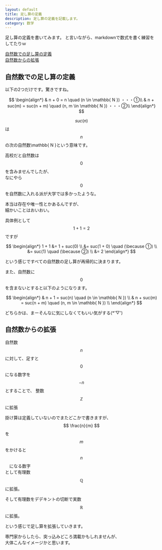 ```yaml
---
layout: default
title: 足し算の定義
description: 足し算の定義を記載します。
category: 数学
---
```


<script async src="https://cdn.jsdelivr.net/npm/mathjax@3/es5/tex-chtml.js" id="MathJax-script"></script>

足し算の定義を書いてみます。
と言いながら、markdownで数式を書く練習をしてたりｗ

[自然数での足し算の定義](#anchor1)  
[自然数からの拡張](#anchor2)  

<a id="anchor1"></a>

## 自然数での足し算の定義

以下の2つだけです。驚きですね。

$$
\begin{align*}
& n + 0 = n \quad (n \in \mathbb{ N }) ・・・①\\
& n + suc(m) = suc(n + m) \quad (n, m \in \mathbb{ N }) ・・・②\\
\end{align*}
$$

$$ suc(n) $$ は $$ n $$ の次の自然数\mathbb{ N }という意味です。

高校だと自然数は $$ 0 $$ を含みませんでしたが、  
なにやら $$ 0 $$ を自然数に入れる派が大学では多かったような。

本当は存在や唯一性とかあるんですが、  
細かいことはおいおい。

具体例として $$ 1 + 1 = 2 $$ ですが

$$
\begin{align*}
1 + 1 &= 1 + suc(0) \\
&= suc(1 + 0) \quad (\because ①) \\
&= suc(1) \quad (\because ②) \\
&= 2
\end{align*}
$$

という感じですべての自然数の足し算が再帰的に決まります。

また、自然数に $$ 0 $$ を含まないとすると以下のようになります。

$$
\begin{align*}
& n + 1 = suc(n) \quad (n \in \mathbb{ N }) \\
& n + suc(m) = suc(n + m) \quad (n, m \in \mathbb{ N }) \\
\end{align*}
$$

どちらかは、まーそんなに気にしなくてもいい気がする(*'▽')

<a id="anchor2"></a>

## 自然数からの拡張

自然数 $$ n $$ に対して、足すと $$ 0 $$ になる数字を  
$$ -n $$ とすることで、 整数 $$ \mathbb{ Z } $$ に拡張

掛け算は定義していないのでまたどこかで書きますが、  
$$ \frac{n}{m} $$ を $$ m $$ をかけると $$ n $$　になる数字  
として有理数 $$ \mathbb{ Q } $$ に拡張。

そして有理数をデデキントの切断で実数 $$ \mathbb{ R } $$ に拡張。

という感じで足し算を拡張していきます。

専門家からしたら、突っ込みどころ満載かもしれませんが、  
大体こんなイメージかと思います。
